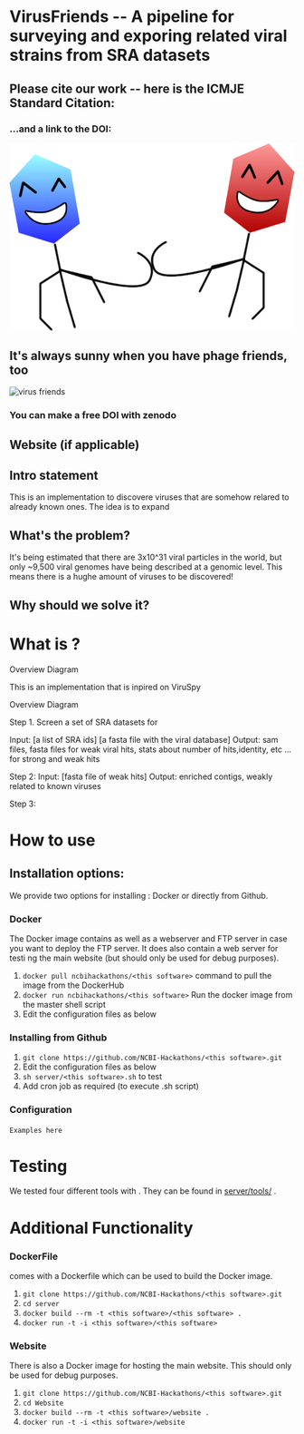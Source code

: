 
# VirusFriends -- A pipeline for surveying and exporing related viral strains from SRA datasets

## Please cite our work -- here is the ICMJE Standard Citation:

### ...and a link to the DOI:

![Phage Friends!](images/friends.png)

## It's always sunny when you have phage friends, too

![virus friends](images/phagefriends2.png)

### You can make a free DOI with zenodo <link>

## Website (if applicable)

## Intro statement
This is an implementation to discovere viruses that are somehow relared to already known ones. The idea is to expand 

## What's the problem?
It's being estimated that there are 3x10^31 viral particles in the world, but only ~9,500 viral genomes have being described at a genomic level. This means there is a hughe amount of viruses to be discovered! 

## Why should we solve it?

# What is <this software>?

Overview Diagram

This is an implementation that is inpired on ViruSpy

Overview Diagram

Step 1. Screen a set of SRA datasets for 

Input: [a list of SRA ids] [a fasta file with the viral database]
Output: sam files, fasta files for weak viral hits, stats about number of hits,identity, etc ... for strong and weak hits 

Step 2:
Input: [fasta file of weak hits]
Output: enriched contigs, weakly related to known viruses

Step 3: 


# How to use <this software>

## Installation options:

We provide two options for installing <this software>: Docker or directly from Github.

### Docker

The Docker image contains <this software> as well as a webserver and FTP server in case you want to deploy the FTP server. It does also contain a web server for testi
ng the <this software> main website (but should only be used for debug purposes).

1. `docker pull ncbihackathons/<this software>` command to pull the image from the DockerHub
2. `docker run ncbihackathons/<this software>` Run the docker image from the master shell script
3. Edit the configuration files as below

### Installing <this software> from Github

1. `git clone https://github.com/NCBI-Hackathons/<this software>.git`
2. Edit the configuration files as below
3. `sh server/<this software>.sh` to test
4. Add cron job as required (to execute <this software>.sh script)

### Configuration

```Examples here```

# Testing

We tested four different tools with <this software>. They can be found in [server/tools/](server/tools/) .

# Additional Functionality

### DockerFile

<this software> comes with a Dockerfile which can be used to build the Docker image.

  1. `git clone https://github.com/NCBI-Hackathons/<this software>.git`
  2. `cd server`
  3. `docker build --rm -t <this software>/<this software> .`
  4. `docker run -t -i <this software>/<this software>`

### Website

There is also a Docker image for hosting the main website. This should only be used for debug purposes.

  1. `git clone https://github.com/NCBI-Hackathons/<this software>.git`
  2. `cd Website`
  3. `docker build --rm -t <this software>/website .`
  4. `docker run -t -i <this software>/website`


